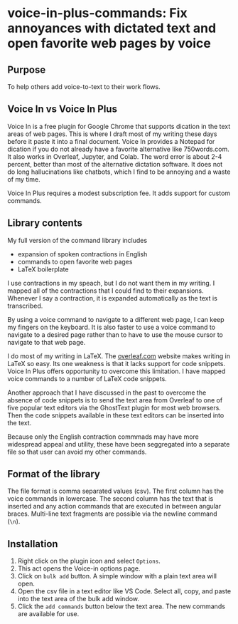 # voice-in-plus-commands: Fix annoyances with dictated text and open  favorite web pages by voice

## Purpose

To help others add voice-to-text to their work flows.

## Voice In vs Voice In Plus
Voice In is a free plugin for Google Chrome that supports dication in the text areas of web pages.
This is where I draft most of my writing these days before it paste it into a final document.
Voice In provides a Notepad for dication if you do not already have a favorite alternative like 750words.com.
It also works in Overleaf, Jupyter, and Colab.
The word error is about 2-4 percent, better than most of the alternative dictation software.
It does not do long hallucinations like chatbots, which I find to be annoying and a waste of my time.

Voice In Plus requires a modest subscription fee.
It adds support for custom commands.

## Library contents
My full version of the command library includes 

- expansion of spoken contractions in English
- commands to open favorite web pages
- LaTeX boilerplate

I use contractions in my speach, but I do not want them in my writing.
I mapped all of the contractions that I could find to their expansions.
Whenever I say a contraction, it is expanded automatically as the text is transcribed.

By using a voice command to navigate to a different web page, I can keep my fingers on the keyboard.
It is also faster to use a voice command to navigate to a desired page rather than to have to use the mouse cursor to navigate to that web page.

I do most of my writing in LaTeX.
The [overleaf.com](https://www.overleaf.com/about/features-overview) website makes writing in LaTeX so easy.
Its one weakness is that it lacks support for code snippets.
Voice In Plus offers opportunity to overcome this limitation.
I have mapped voice commands to a number of LaTeX code snippets.

Another approach that I have discussed in the past to overcome the absence of code snippets is to send the text area from Overleaf to one of five popular text editors via the GhostText plugin for most web browsers.
Then the code snippets available in these text editors can be inserted into the text.

Because only the English contraction commmads may have more widespread appeal and utility, these have been seggregated into a separate file so that user can avoid my other commands.

## Format of the library
The file format is comma separated values (csv).
The first column has the voice commands in lowercase.
The second column has the text that is inserted and any action commands that are executed in between angular braces.
Multi-line text fragments are possible via the newline command (`\n`).

## Installation
1. Right click on the plugin icon and select `Options`.
2. This act opens the Voice-in options page. 
3. Click on `bulk add` button. A simple window with a plain text area will open.
4. Open the csv file in a text editor like VS Code. Select all, copy, and paste into the text area of the bulk add window.
5. Click the `add commands` button below the text area. The new commands are available for use.
